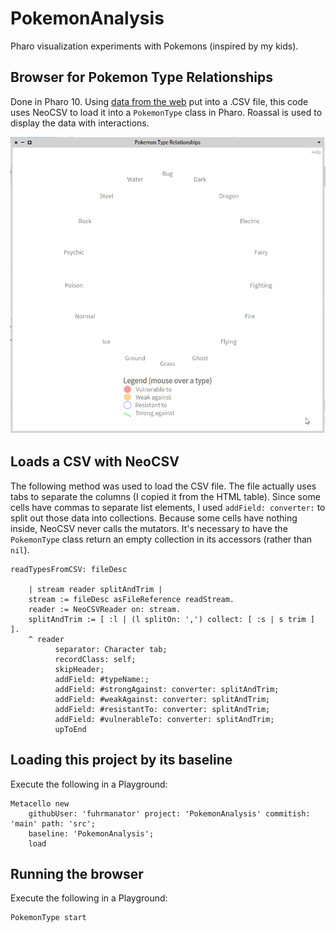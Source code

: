 # PokemonAnalysis

Pharo visualization experiments with Pokemons (inspired by my kids).

## Browser for Pokemon Type Relationships

Done in Pharo 10.
Using [data from the web](https://www.eurogamer.net/pokemon-go-type-chart-effectiveness-weaknesses#section1) put into a .CSV file, this code uses NeoCSV to load it into a `PokemonType` class in Pharo. Roassal is used to display the data with interactions.

![Pokemon Type Relationships Browser](Recording.gif)

## Loads a CSV with NeoCSV

The following method was used to load the CSV file.
The file actually uses tabs to separate the columns (I copied it from the HTML table).
Since some cells have commas to separate list elements, I used `addField: converter:` to split out those data into collections.
Because some cells have nothing inside, NeoCSV never calls the mutators. 
It's necessary to have the `PokemonType` class return an empty collection in its accessors (rather than `nil`).

```st
readTypesFromCSV: fileDesc

	| stream reader splitAndTrim |
	stream := fileDesc asFileReference readStream.
	reader := NeoCSVReader on: stream.
	splitAndTrim := [ :l | (l splitOn: ',') collect: [ :s | s trim ] ].
	^ reader
		  separator: Character tab;
		  recordClass: self;
		  skipHeader;
		  addField: #typeName:;
		  addField: #strongAgainst: converter: splitAndTrim;
		  addField: #weakAgainst: converter: splitAndTrim;
		  addField: #resistantTo: converter: splitAndTrim;
		  addField: #vulnerableTo: converter: splitAndTrim;
		  upToEnd
```

## Loading this project by its baseline

Execute the following in a Playground:

```st
Metacello new
	githubUser: 'fuhrmanator' project: 'PokemonAnalysis' commitish: 'main' path: 'src';
	baseline: 'PokemonAnalysis';
	load
```

## Running the browser

Execute the following in a Playground:

```st
PokemonType start
```
